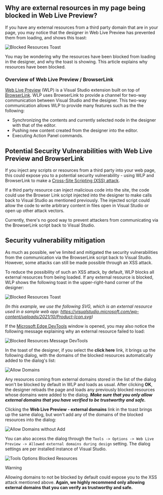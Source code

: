## Why are external resources in my page being blocked in Web Live Preview?

If you have any external resources from a third party domain that are in your page, you may notice that the designer in Web Live Preview has prevented them from loading, and shows this toast:

![Blocked Resources Toast](https://user-images.githubusercontent.com/8541576/220452947-52dc80dc-19c5-40e9-9f10-12007d209491.png)

You may be wondering why the resources have been blocked from loading in the designer, and why the toast is showing. This article explains why resources have been blocked.

### Overview of Web Live Preview / BrowserLink

[Web Live Preview](https://devblogs.microsoft.com/dotnet/introducing-web-live-preview/) (WLP) is a Visual Studio extension built on top of [BrowserLink](/aspnet/core/client-side/using-browserlink). WLP uses BrowserLink to provide a channel for two-way communication between Visual Studio and the designer. This two-way communication allows WLP to provide many features such as the the following:

* Synchronizing the contents and currently selected node in the designer with that of the editor.
* Pushing new content created from the designer into the editor.
* Executing Action Panel commands.

## Potential Security Vulnerabilities with Web Live Preview and BrowserLink

If you inject any scripts or resources from a third party into your web page, this could expose you to a potential security vulnerability - using WLP and BrowserLink to make a [Cross-Site Scripting (XSS) attack](/aspnet/web-forms/videos/how-do-i/how-do-i-understand-and-defend-against-script-injection-attacks-in-aspnet).

If a third party resource can inject malicious code into the site, the code could use the Browser Link script injected into the designer to make calls back to Visual Studio as mentioned previously. The injected script could allow the code to write arbitrary content in files open in Visual Studio or open up other attack vectors.

Currently, there's no good way to prevent attackers from communicating via the BrowserLink script back to Visual Studio.

## Security vulnerability mitigation

As much as possible, we've limited and mitigated the security vulnerabilities from the communication via the BrowserLink script back to Visual Studio. However, some attacks can still be made possible through an XSS attack.

To reduce the possibility of such an XSS attack, by default, WLP blocks all external resources from being loaded. If any external resource is blocked, WLP shows the following toast in the upper-right-hand corner of the designer:

![Blocked Resources Toast](https://user-images.githubusercontent.com/8541576/220452947-52dc80dc-19c5-40e9-9f10-12007d209491.png)

*(In this example, we use the following SVG, which is an external resource used in a sample web app: https://visualstudio.microsoft.com/wp-content/uploads/2021/10/Product-Icon.svg)*

If the [Microsoft Edge DevTools](/microsoft-edge/devtools-guide-chromium/overview) window is opened, you may also notice the following message explaining why an external resource failed to load:

![Blocked Resources Message DevTools](https://user-images.githubusercontent.com/8541576/220453093-773a6592-375c-43f3-8580-bae1207c04b4.png)

In the toast of the designer, if you select the **click here** link, it brings up the following dialog, with the domains of the blocked resources automatically added to the dialog's list:

![Allow Domains](https://user-images.githubusercontent.com/8541576/220453127-86114eb1-b3c6-465d-87c6-7bc6a31ea686.png)

Any resources coming from external domains stored in the list of the dialog won't be blocked by default in WLP and loads as usual. After clicking **OK**, the designer reloads the page and loads any previously blocked resources whose domains were added to the dialog. ***Make sure that you only allow external domains that you have verified to be trustworthy and safe.***

Clicking the **Web Live Preview - external domains** link in the toast brings up the same dialog, but won't add any of the domains of the blocked resources into the dialog:

![Allow Domains without Add](https://user-images.githubusercontent.com/8541576/220453161-81d77e15-5e70-415f-bced-62421159b151.png)

You can also access the dialog through the `Tools -> Options -> Web Live Preview -> Allowed external domains during design`  setting. The dialog settings are per installed instance of Visual Studio.

![Tools Options Blocked Resources](https://user-images.githubusercontent.com/8541576/220453205-012d1d8a-0883-465f-9c25-6d4b4e2f00dd.png)

> [!WARNING]
>
>Allowing domains to not be blocked by default could expose you to the XSS attack mentioned above. **Again, we highly recommend only allowing external domains that you can verify as trustworthy and safe.**
